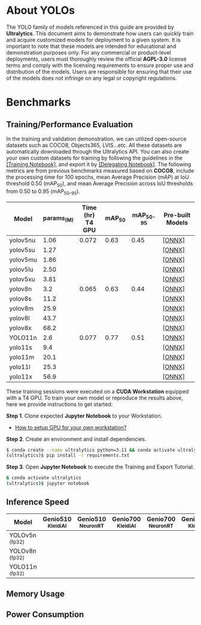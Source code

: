# About YOLOs

The YOLO family of models referenced in this guide are provided by **Ultralytics**. This document aims to demonstrate how users can quickly train and acquire customized models for deployment to a given system. It is important to note that these models are intended for educational and demonstration purposes only. For any commercial or product-level deployments, users must thoroughly review the official **AGPL-3.0** license terms and comply with the licensing requirements to ensure proper use and distribution of the models. Users are responsible for ensuring that their use of the models does not infringe on any legal or copyright regulations.

# Benchmarks
## Training/Performance Evaluation 

In the training and validation demonstration, we can utilized open-source datasets such as COCO8, Objects365, LVIS...etc. All these datasets are automatically downloaded through the Ultralytics API. You can also create your own custom datasets for training by following the guidelines in the [[Training Notebook]](https://github.com/R300-AI/ITRI-AI-Hub/blob/main/Model-Zoo/Object-Detection/YOLOs(preview)/Train_YOLOs_on_Workstation.ipynb), and export it by [[Delegating Notebook]](https://github.com/R300-AI/ITRI-AI-Hub/blob/main/Model-Zoo/Object-Detection/YOLOs(preview)/Delegate_Models_to_ONNX_and_TFLite.ipynb). The following metrics are from previous benchmarks measured based on **COCO8**, include the processing time for 100 epochs, mean Average Precision (mAP) at IoU threshold 0.50 (mAP<sub>50</sub>), and mean Average Precision across IoU thresholds from 0.50 to 0.95 (mAP<sub>50-95</sub>).

|  Model     |  params<sub>(M)     | Time (hr)<br>T4 GPU   |  mAP<sub>50     |  mAP<sub>50-95     | Pre-built Models   |
|------------|-------|-----------------------|-----------------|--------------------|--------------------|
| yolov5nu    |1.06  |0.072                  |0.63             | 0.45               |[[ONNX]](https://itriaihub.blob.core.windows.net/modelzoo/Object-Detection/YOLOs/yolov5nu.onnx) |
| yolov5su    |1.27  |                       |                 |                    |[[ONNX]](https://itriaihub.blob.core.windows.net/modelzoo/Object-Detection/YOLOs/yolov5su.onnx) |
| yolov5mu    |1.86  |                       |                 |                    |[[ONNX]](https://itriaihub.blob.core.windows.net/modelzoo/Object-Detection/YOLOs/yolov5mu.onnx) |
| yolov5lu    |2.50  |                       |                 |                    |[[ONNX]](https://itriaihub.blob.core.windows.net/modelzoo/Object-Detection/YOLOs/yolov5lu.onnx) |
| yolov5xu    |3.81  |                       |                 |                    |[[ONNX]](https://itriaihub.blob.core.windows.net/modelzoo/Object-Detection/YOLOs/yolov5xu.onnx) |
| yolov8n     |3.2   |0.065                  |0.63             | 0.44               |[[ONNX]](https://itriaihub.blob.core.windows.net/modelzoo/Object-Detection/YOLOs/yolov8n.onnx) |
| yolov8s     |11.2  |                       |                 |                    |[[ONNX]](https://itriaihub.blob.core.windows.net/modelzoo/Object-Detection/YOLOs/yolov8s.onnx) |
| yolov8m     |25.9  |                       |                 |                    |[[ONNX]](https://itriaihub.blob.core.windows.net/modelzoo/Object-Detection/YOLOs/yolov8m.onnx) |
| yolov8l     |43.7  |                       |                 |                    |[[ONNX]](https://itriaihub.blob.core.windows.net/modelzoo/Object-Detection/YOLOs/yolov8l.onnx) |
| yolov8x     |68.2  |                       |                 |                    |[[ONNX]](https://itriaihub.blob.core.windows.net/modelzoo/Object-Detection/YOLOs/yolov8x.onnx) |
| YOLO11n     |2.6   |0.077                  |0.77             | 0.51               |[[ONNX]](https://itriaihub.blob.core.windows.net/modelzoo/Object-Detection/YOLOs/yolo11n.onnx) |
| yolo11s     |9.4   |                       |                 |                    |[[ONNX]](https://itriaihub.blob.core.windows.net/modelzoo/Object-Detection/YOLOs/yolo11s.onnx) |
| yolo11m     |20.1  |                       |                 |                    |[[ONNX]](https://itriaihub.blob.core.windows.net/modelzoo/Object-Detection/YOLOs/yolo11m.onnx) |
| yolo11l     |25.3  |                       |                 |                    |[[ONNX]](https://itriaihub.blob.core.windows.net/modelzoo/Object-Detection/YOLOs/yolo11l.onnx) |
| yolo11x     |56.9  |                       |                 |                    |[[ONNX]](https://itriaihub.blob.core.windows.net/modelzoo/Object-Detection/YOLOs/yolo11x.onnx) |

These training sessions were executed on a **CUDA Workstation** equipped with a T4 GPU. To train your own model or reproduce the results above, here we provide instructions to get started:

**Step 1**. Clone expected **Jupyter Notebook** to your Workstation.

* [How to setup GPU for your own workstation?](https://r300-ai.github.io/ITRI-AI-Hub/docs/pages/workstation.html)

**Step 2**. Create an environment and install dependencies.

```bash
$ conda create --name ultralytics python=3.11 && conda activate ultralytics
(ultralytics)$ pip install -r requirements.txt
```

**Step 3**. Open **Jupyter Notebook** to execute the Training and Export Tutorial.

```bash
& conda activate ultralytics
(ultralytics)$ jupyter notebook
```

## Inference Speed 

| Model               | Genio510<br><sub>KleidiAI | Genio510<br><sub>NeuronRT | Genio700<br><sub>KleidiAI | Genio700<br><sub>NeuronRT | Genio1200<br><sub>KleidiAI |
|---------------------|-----------------------|-----------------------|-----------------------|-----------------------|------------------------|
| YOLOv5n<sub> (fp32) |                       |                       |                       |                       |                        |
| YOLOv8n<sub> (fp32) |                       |                       |                       |                       |                        |
| YOLO11n<sub> (fp32) |                       |                       |                       |                       |                        |

## Memory Usage
## Power Consumption
